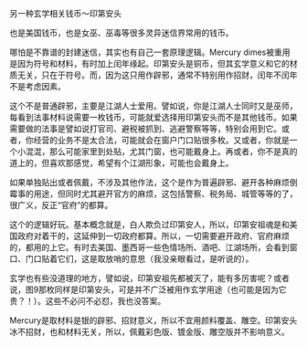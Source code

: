 另一种玄学相关钱币～印第安头

也是美国钱币，也是女巫、巫毒等很多灵异迷信界常用的钱币。

哪怕是不靠谱的封建迷信，其实也有自己一套原理逻辑。Mercury dimes被重用是因为符号和材料，有时加上闰年缘起。印第安头是铜币，但其玄学意义和它的材质无关，只在于符号。而，因为这只用作辟邪，通常不特别用作招财，闰年不闰年不是考虑因素。

这个不是普通辟邪，主要是江湖人士爱用。譬如说，你是江湖人士同时又是巫师，每看到法事材料说需要一枚钱币，可能就爱选择用印第安头而不是其他钱币。如果需要做的法事是譬如说打官司、避税被抓到、逃避警察等等，特别会用到它。或者，你经营的业务不是太合法，可能就会在窗户门口贴很多枚。又或者，你就是一个小混混，那么可能家里到处贴，尤其门窗，也可能戴身上。再或者，你不是真的道上的，但喜欢那感觉，希望有个江湖形象，可能也会戴身上。

如果单独贴出或者佩戴，不涉及其他作法，这个是作为普遍辟邪、避开各种麻烦倒霉事的用途，但同时尤其避开官方的麻烦，这包括警察、税务局、城管等等的了，很广义，反正“官府”的都算。

这个的逻辑好玩。基本概念就是，白人欺负过印第安人，所以，印第安祖魂是和美国政府对着干的，这延伸到一切政府都算。所以，一切需要避开政府、官府麻烦的，都用的上它。有时去美国、墨西哥一些色情场所、酒吧、江湖场所，会看到窗口、门口贴着它们，这是取放哨的意思（我没亲眼看过，是听说的）。

玄学也有些没道理的地方，譬如说，印第安祖先都被灭了，能有多厉害呢？或者说，图9那枚同样是印第安头，可是并不广泛被用作玄学用途（也可能是因为它贵？！）。这些不必问不必怼，我也没答案。

Mercury是取材料是银的辟邪、招财意义，所以不宜用颜料覆盖、雕空。印第安头冰不招财，也和材料无关，所以，佩戴彩色版、镀金版、雕空版并不影响意义。
